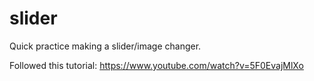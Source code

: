 # slider
Quick practice making a slider/image changer. 


Followed this tutorial: https://www.youtube.com/watch?v=5F0EvajMlXo
